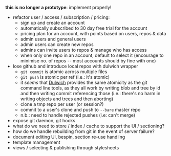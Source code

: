 
**this is no longer a prototype**: implement properly!

* refactor user / access / subscription / pricing:
  * sign up and create an account
  * automatically subscribed to 30 day free trial for the account
  * pricing plan for an account, with points based on users, repos & data
  * admin users and general users
  * admin users can create new repos
  * admins can invite users to repos & manage who has access
  * when only one repo in an account, default to select it (encourage to minimise no. of repos -- most accounts should by fine with one)
* lose github and introduce local repos with dulwich wrapper
  * `git commit` is atomic across multiple files
  * `git push` is atomic per ref (i.e.: it's atomic)
  * it *seems* that [Dulwich][] provides the same atomicity as the git command line tools, as they all work by writing blob and tree by id and then writing commit referencing those (i.e.: there's no harm in writing objects and trees and then aborting)
  * clone a tmp repo per user (or session?)
  * commit to a user's clone and push to `--bare` master repo
  * n.b.: need to handle rejected pushes (i.e: can't merge)
* expose git daemon, git hooks
* what do we need to store / index / cache to support the UI / sectioning?
* how do we handle rebuilding from git in the event of server failure?
* document editing UI, bespin, section re-use handling
* template management
* views / selecting & publishing through stylesheets

[Dulwich]: http://github.com/jelmer/dulwich/blob/master/docs/tutorial/2-change-file.txt